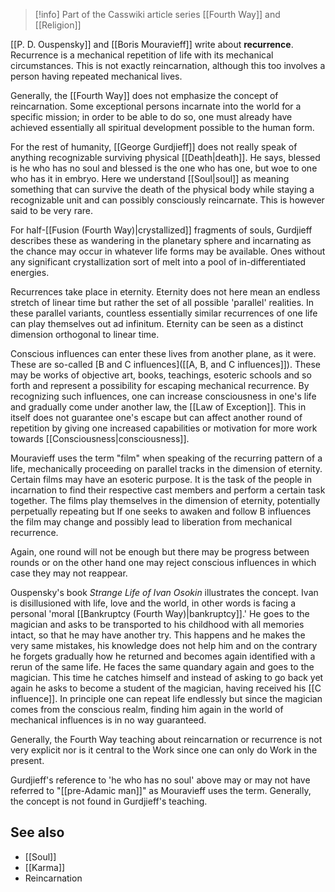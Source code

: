 > [!info] Part of the Casswiki article series [[Fourth Way]] and [[Religion]]

[[P. D. Ouspensky]] and [[Boris Mouravieff]] write about **recurrence**. Recurrence is a mechanical repetition of life with its mechanical circumstances. This is not exactly reincarnation, although this too involves a person having repeated mechanical lives.

Generally, the [[Fourth Way]] does not emphasize the concept of reincarnation. Some exceptional persons incarnate into the world for a specific mission; in order to be able to do so, one must already have achieved essentially all spiritual development possible to the human form.

For the rest of humanity, [[George Gurdjieff]] does not really speak of anything recognizable surviving physical [[Death|death]]. He says, blessed is he who has no soul and blessed is the one who has one, but woe to one who has it in embryo. Here we understand [[Soul|soul]] as meaning something that can survive the death of the physical body while staying a recognizable unit and can possibly consciously reincarnate. This is however said to be very rare.

For half-[[Fusion (Fourth Way)|crystallized]] fragments of souls, Gurdjieff describes these as wandering in the planetary sphere and incarnating as the chance may occur in whatever life forms may be available. Ones without any significant crystallization sort of melt into a pool of in-differentiated energies.

Recurrences take place in eternity. Eternity does not here mean an endless stretch of linear time but rather the set of all possible 'parallel' realities. In these parallel variants, countless essentially similar recurrences of one life can play themselves out ad infinitum. Eternity can be seen as a distinct dimension orthogonal to linear time.

Conscious influences can enter these lives from another plane, as it were. These are so-called [B and C influences]([[A, B, and C influences]]). These may be works of objective art, books, teachings, esoteric schools and so forth and represent a possibility for escaping mechanical recurrence. By recognizing such influences, one can increase consciousness in one's life and gradually come under another law, the [[Law of Exception]]. This in itself does not guarantee one's escape but can affect another round of repetition by giving one increased capabilities or motivation for more work towards [[Consciousness|consciousness]].

Mouravieff uses the term "film" when speaking of the recurring pattern of a life, mechanically proceeding on parallel tracks in the dimension of eternity. Certain films may have an esoteric purpose. It is the task of the people in incarnation to find their respective cast members and perform a certain task together. The films play themselves in the dimension of eternity, potentially perpetually repeating but If one seeks to awaken and follow B influences the film may change and possibly lead to liberation from mechanical recurrence.

Again, one round will not be enough but there may be progress between rounds or on the other hand one may reject conscious influences in which case they may not reappear.

Ouspensky's book _Strange Life of Ivan Osokin_ illustrates the concept. Ivan is disillusioned with life, love and the world, in other words is facing a personal 'moral [[Bankruptcy (Fourth Way)|bankruptcy]].' He goes to the magician and asks to be transported to his childhood with all memories intact, so that he may have another try. This happens and he makes the very same mistakes, his knowledge does not help him and on the contrary he forgets gradually how he returned and becomes again identified with a rerun of the same life. He faces the same quandary again and goes to the magician. This time he catches himself and instead of asking to go back yet again he asks to become a student of the magician, having received his [[C influence]]. In principle one can repeat life endlessly but since the magician comes from the conscious realm, finding him again in the world of mechanical influences is in no way guaranteed.

Generally, the Fourth Way teaching about reincarnation or recurrence is not very explicit nor is it central to the Work since one can only do Work in the present.

Gurdjieff's reference to 'he who has no soul' above may or may not have referred to "[[pre-Adamic man]]" as Mouravieff uses the term. Generally, the concept is not found in Gurdjieff's teaching.

See also
--------

*   [[Soul]]
*   [[Karma]]
*   Reincarnation